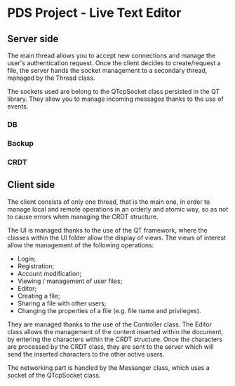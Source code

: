 # PDS Project - Live Text Editor

## Server side

The main thread allows you to accept new connections and manage the user's authentication request. Once the client decides to create/request a file, the server hands the socket management to a secondary thread, managed by the Thread class. 

The sockets used are belong to the QTcpSocket class persisted in the QT library. They allow you to manage incoming messages thanks to the use of events.

### DB

### Backup

### CRDT

## Client side

The client consists of only one thread, that is the main one, in order to manage local and remote operations in an orderly and atomic way, so as not to cause errors when managing the CRDT structure.

The UI is managed thanks to the use of the QT framework, where the classes within the UI folder allow the display of views.
The views of interest allow the management of the following operations:

- Login;
- Registration;
- Account modification;
- Viewing / management of user files;
- Editor;
- Creating a file;
- Sharing a file with other users;
- Changing the properties of a file (e.g. file name and privileges).

They are managed thanks to the use of the Controller class.
The Editor class allows the management of the content inserted within the document, by entering the characters within the CRDT structure. Once the characters are processed by the CRDT class, they are sent to the server which will send the inserted characters to the other active users.

The networking part is handled by the Messanger class, which uses a socket of the QTcpSocket class.
